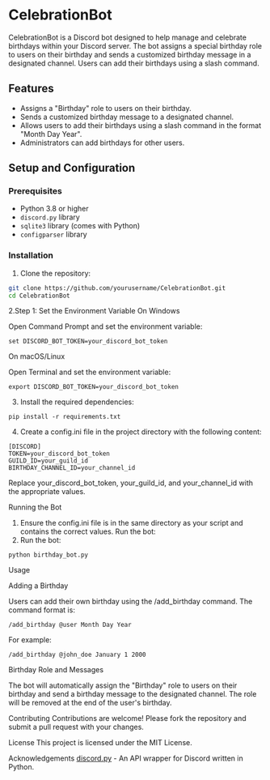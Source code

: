 # CelebrationBot

CelebrationBot is a Discord bot designed to help manage and celebrate birthdays within your Discord server. The bot assigns a special birthday role to users on their birthday and sends a customized birthday message in a designated channel. Users can add their birthdays using a slash command.

## Features

- Assigns a "Birthday" role to users on their birthday.
- Sends a customized birthday message to a designated channel.
- Allows users to add their birthdays using a slash command in the format "Month Day Year".
- Administrators can add birthdays for other users.

## Setup and Configuration

### Prerequisites

- Python 3.8 or higher
- `discord.py` library
- `sqlite3` library (comes with Python)
- `configparser` library

### Installation 

1. Clone the repository:

```bash
git clone https://github.com/yourusername/CelebrationBot.git
cd CelebrationBot
```

2.Step 1: Set the Environment Variable
On Windows

Open Command Prompt and set the environment variable:
```
set DISCORD_BOT_TOKEN=your_discord_bot_token
```
On macOS/Linux

Open Terminal and set the environment variable:

``` 
export DISCORD_BOT_TOKEN=your_discord_bot_token
```


3. Install the required dependencies:

```
pip install -r requirements.txt
```
4. Create a config.ini file in the project directory with the following content:
```
[DISCORD]
TOKEN=your_discord_bot_token
GUILD_ID=your_guild_id
BIRTHDAY_CHANNEL_ID=your_channel_id
```
Replace your_discord_bot_token, your_guild_id, and your_channel_id with the appropriate values.

Running the Bot

1. Ensure the config.ini file is in the same directory as your script and contains the correct values.
Run the bot:
2. Run the bot:
```
python birthday_bot.py
```
Usage

Adding a Birthday

Users can add their own birthday using the /add_birthday command. The command format is:

```
/add_birthday @user Month Day Year
```
For example:

```
/add_birthday @john_doe January 1 2000
```

Birthday Role and Messages

The bot will automatically assign the "Birthday" role to users on their birthday and send a birthday message to the designated channel. The role will be removed at the end of the user's birthday.

Contributing
Contributions are welcome! Please fork the repository and submit a pull request with your changes.

License
This project is licensed under the MIT License.

Acknowledgements
[discord.py](https://github.com/Rapptz/discord.py) - An API wrapper for Discord written in Python.














